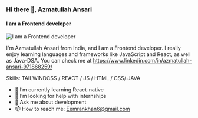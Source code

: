 ### Hi there 👋, Azmatullah Ansari
#### I am a Frontend developer
![I am a Frontend developer](https://media.licdn.com/dms/image/v2/D4D16AQEDj-_YtY2x0A/profile-displaybackgroundimage-shrink_350_1400/profile-displaybackgroundimage-shrink_350_1400/0/1693837103166?e=1733356800&v=beta&t=t96p9DpsbqN5M2PTvNsAERw0j_Qr0NCWS2RXztMqtXY)

I'm Azmatullah Ansari from India, and I am a Frontend developer. I really enjoy learning languages and frameworks like JavaScript and React, as well as Java-DSA. You can check me at  https://www.linkedin.com/in/azmatullah-ansari-971868259/

Skills: TAILWINDCSS / REACT / JS / HTML / CSS/ JAVA

- 🌱 I’m currently learning React-native 
- 🤔 I’m looking for help with internships 
- 💬 Ask me about development 
- 📫 How to reach me: Eemrankhan6@gmail.com 






